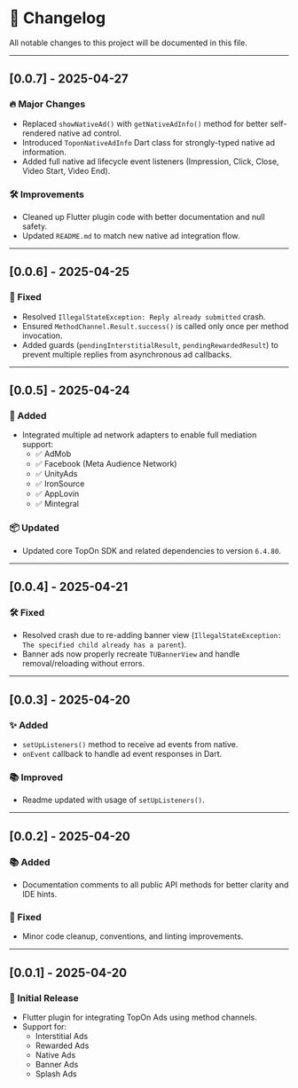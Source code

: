 
# 📄 Changelog

All notable changes to this project will be documented in this file.

---

## [0.0.7] - 2025-04-27

### 🔥 Major Changes
- Replaced `showNativeAd()` with `getNativeAdInfo()` method for better self-rendered native ad control.
- Introduced `ToponNativeAdInfo` Dart class for strongly-typed native ad information.
- Added full native ad lifecycle event listeners (Impression, Click, Close, Video Start, Video End).

### 🛠️ Improvements
- Cleaned up Flutter plugin code with better documentation and null safety.
- Updated `README.md` to match new native ad integration flow.

---

## [0.0.6] - 2025-04-25

### 🐞 Fixed
- Resolved `IllegalStateException: Reply already submitted` crash.
- Ensured `MethodChannel.Result.success()` is called only once per method invocation.
- Added guards (`pendingInterstitialResult`, `pendingRewardedResult`) to prevent multiple replies from asynchronous ad callbacks.

---

## [0.0.5] - 2025-04-24

### 🔌 Added
- Integrated multiple ad network adapters to enable full mediation support:
  - ✅ AdMob
  - ✅ Facebook (Meta Audience Network)
  - ✅ UnityAds
  - ✅ IronSource
  - ✅ AppLovin
  - ✅ Mintegral

### 📦 Updated
- Updated core TopOn SDK and related dependencies to version `6.4.80`.

---

## [0.0.4] - 2025-04-21

### 🛠️ Fixed
- Resolved crash due to re-adding banner view (`IllegalStateException: The specified child already has a parent`).
- Banner ads now properly recreate `TUBannerView` and handle removal/reloading without errors.

---

## [0.0.3] - 2025-04-20

### ✨ Added
- `setUpListeners()` method to receive ad events from native.
- `onEvent` callback to handle ad event responses in Dart.

### 📚 Improved
- Readme updated with usage of `setUpListeners()`.

---

## [0.0.2] - 2025-04-20

### 📚 Added
- Documentation comments to all public API methods for better clarity and IDE hints.

### 🧹 Fixed
- Minor code cleanup, conventions, and linting improvements.

---

## [0.0.1] - 2025-04-20

### 🚀 Initial Release
- Flutter plugin for integrating TopOn Ads using method channels.
- Support for:  
  - Interstitial Ads  
  - Rewarded Ads  
  - Native Ads  
  - Banner Ads  
  - Splash Ads
